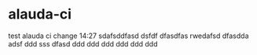 # alauda-ci

test alauda ci
change 14:27
sdafsddfasd
dsfdf   dfasdfas
rwedafsd
dfasdda
adsf
ddd
sss
dfasd
ddd
ddd
ddd
ddd
ddd
ddd
